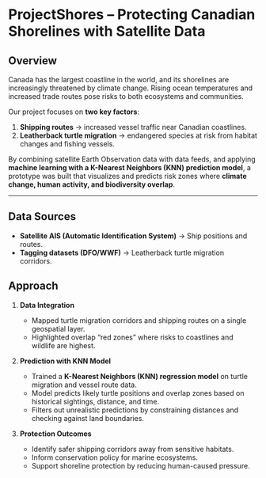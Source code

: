 # ProjectShores – Protecting Canadian Shorelines with Satellite Data  

## Overview  
Canada has the largest coastline in the world, and its shorelines are increasingly threatened by climate change. Rising ocean temperatures and increased trade routes pose risks to both ecosystems and communities.  

Our project focuses on **two key factors**:  
1. **Shipping routes** → increased vessel traffic near Canadian coastlines.  
2. **Leatherback turtle migration** → endangered species at risk from habitat changes and fishing vessels.  

By combining satellite Earth Observation data with data feeds, and applying **machine learning with a K-Nearest Neighbors (KNN) prediction model**, a prototype was built that visualizes and predicts risk zones where **climate change, human activity, and biodiversity overlap**.  

---

## Data Sources  
- **Satellite AIS (Automatic Identification System)** → Ship positions and routes.  
- **Tagging datasets (DFO/WWF)** → Leatherback turtle migration corridors.
  
## Approach  
1. **Data Integration**  
   - Mapped turtle migration corridors and shipping routes on a single geospatial layer.  
   - Highlighted overlap “red zones” where risks to coastlines and wildlife are highest.  

2. **Prediction with KNN Model**  
   - Trained a **K-Nearest Neighbors (KNN) regression model** on turtle migration and vessel route data.  
   - Model predicts likely turtle positions and overlap zones based on historical sightings, distance, and time.  
   - Filters out unrealistic predictions by constraining distances and checking against land boundaries.  

3. **Protection Outcomes**  
   - Identify safer shipping corridors away from sensitive habitats.  
   - Inform conservation policy for marine ecosystems.  
   - Support shoreline protection by reducing human-caused pressure.  
